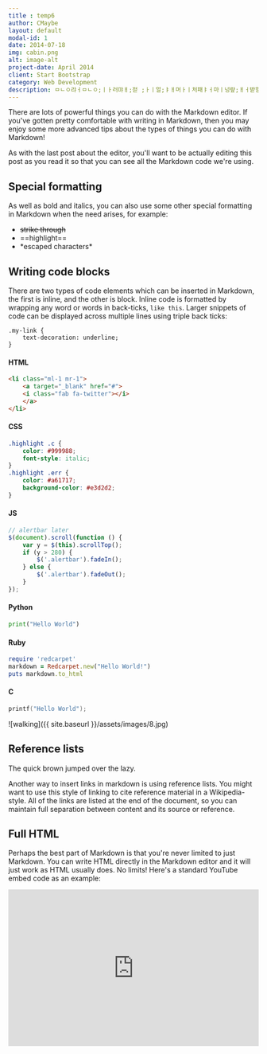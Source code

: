 ```yaml
---
title : temp6
author: CMaybe
layout: default
modal-id: 1
date: 2014-07-18
img: cabin.png
alt: image-alt
project-date: April 2014
client: Start Bootstrap
category: Web Development
description: ㅁㄴㅇ랴ㅓㅁㄴㅇ;ㅣㅏ러먀ㅐ;젇 ;ㅏㅣ얼;ㅑㅐ머ㅏㅣ처패ㅑㅓ마ㅣ넝럎;ㅐㅓ뱓험;ㄴㅇ리ㅏ;ㄹ먀ㅓ챂;먼야ㅐ러뱌ㅐㅈㄷ;거ㅏㅣ;ㅓㅍ챠ㅐ멀;ㅐㅓㅁ냘베ㅐㅑㄷ갸ㅐㅓㅁ낭ㄹ;커티ㅓ퍄ㅐ;멇ㅁㄴㅇㄹ5486ㅎㄿ4ㅇㅁ6ㅅ4ㄷㄴ68ㅁ4ㅎ6
---
```

There are lots of powerful things you can do with the Markdown editor. If you've gotten pretty comfortable with writing in Markdown, then you may enjoy some more advanced tips about the types of things you can do with Markdown!

As with the last post about the editor, you'll want to be actually editing this post as you read it so that you can see all the Markdown code we're using.


## Special formatting

As well as bold and italics, you can also use some other special formatting in Markdown when the need arises, for example:

+ ~~strike through~~
+ ==highlight==
+ \*escaped characters\*


## Writing code blocks

There are two types of code elements which can be inserted in Markdown, the first is inline, and the other is block. Inline code is formatted by wrapping any word or words in back-ticks, `like this`. Larger snippets of code can be displayed across multiple lines using triple back ticks:

```
.my-link {
    text-decoration: underline;
}
```

#### HTML

```html
<li class="ml-1 mr-1">
    <a target="_blank" href="#">
    <i class="fab fa-twitter"></i>
    </a>
</li>
```

#### CSS

```css
.highlight .c {
    color: #999988;
    font-style: italic; 
}
.highlight .err {
    color: #a61717;
    background-color: #e3d2d2; 
}
```

#### JS

```js
// alertbar later
$(document).scroll(function () {
    var y = $(this).scrollTop();
    if (y > 280) {
        $('.alertbar').fadeIn();
    } else {
        $('.alertbar').fadeOut();
    }
});
```

#### Python

```python
print("Hello World")
```

#### Ruby

```ruby
require 'redcarpet'
markdown = Redcarpet.new("Hello World!")
puts markdown.to_html
```

#### C

```c
printf("Hello World");
```




![walking]({{ site.baseurl }}/assets/images/8.jpg)

## Reference lists

The quick brown jumped over the lazy.

Another way to insert links in markdown is using reference lists. You might want to use this style of linking to cite reference material in a Wikipedia-style. All of the links are listed at the end of the document, so you can maintain full separation between content and its source or reference.

## Full HTML

Perhaps the best part of Markdown is that you're never limited to just Markdown. You can write HTML directly in the Markdown editor and it will just work as HTML usually does. No limits! Here's a standard YouTube embed code as an example:

<p><iframe style="width:100%;" height="315" src="https://www.youtube.com/embed/Cniqsc9QfDo?rel=0&amp;showinfo=0" frameborder="0" allowfullscreen></iframe></p>
